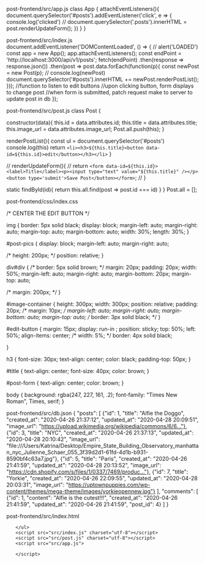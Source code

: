 post-frontend/src/app.js
class App {
  attachEventListeners(){
    document.querySelector('#posts').addEventListener('click', e => {
      console.log('clicked')
    // document.querySelector('.posts').innerHTML = post.renderUpdateForm();
    })
  }
}


post-frontend/src/index.js
document.addEventListener('DOMContentLoaded', () => {
  // alert('LOADED')
  const app = new App();
  app.attachEventListeners();
  const endPoint = 'http://localhost:3000/api/v1/posts';
  fetch(endPoint)
  .then(response => response.json())
  .then(post => post.data.forEach(function(p){
    const newPost = new Post(p);
    // console.log(newPost)
    document.querySelector('#posts').innerHTML += newPost.renderPostList();
  }));
  //function to listen to edit buttons
  //upon clicking button, form displays to change post
  //when form is submitted, patch request make to server to update post in db
});


post-frontend/src/post.js
class Post {

  constructor(data){
    this.id = data.attributes.id;
    this.title = data.attributes.title;
    this.image_url = data.attributes.image_url;
    Post.all.push(this);
  }

  renderPostList(){
    const ul = document.querySelector('#posts')
    console.log(this)
    return `<li><h3>${this.title}<button data-id=${this.id}>edit</button></h3></li>`
  }

  // renderUpdateForm(){
  //   return `<form data-id=${this.id}><label>Title</label><p><input type="text" value="${this.title}" /></p><button type='submit'>Save Post</button></form>`;
  // }

  static findById(id){
    return this.all.find(post => post.id === id)
  }
}
 Post.all = [];

post-frontend/css/index.css


/* CENTER THE EDIT BUTTON */

img {
  border: 5px solid black;
  display: block;
  margin-left: auto;
  margin-right: auto;
  margin-top: auto;
  margin-bottom: auto;
  width: 30%;
  length: 30%;
}

#post-pics {
  display: block;
  margin-left: auto;
  margin-right: auto;

  /* height: 200px; */
  position: relative;
}

div#div {
  /* border: 5px solid brown; */
  margin: 20px;
  padding: 20px;
  width: 50%;
  margin-left: auto;
  margin-right: auto;
  margin-bottom: 20px;
  margin-top: auto;

  /* margin: 200px; */
}

 #image-container {
  height: 300px;
  width: 300px;
  position: relative;
  padding: 20px;
  /* margin: 10px; */
  margin-left: auto;
  margin-right: auto;
  margin-bottom: auto;
  margin-top: auto;
  /* border: 3px solid black; */
}

 #edit-button {
  margin: 15px;
  display: run-in ;
  position: sticky;
  top: 50%;
  left: 50%;
  align-items: center;
  /* width: 5%; */
  border: 4px solid black;

}


h3 {
  font-size: 30px;
  text-align: center;
  color: black;
  padding-top: 50px;
}

#title {
  text-align: center;
  font-size: 40px;
  color: brown;
}

#post-form {
  text-align: center;
  color: brown;
}


body {
  background: rgba(247, 227, 161, .2);
  font-family: "Times New Roman", Times, serif;
}


post-frontend/src/db.json
{
  "posts": [
    {"id": 1, "title": "Alfie the Doggo", "created_at": "2020-04-26 21:37:12", "updated_at": "2020-04-28 20:09:51", "image_url": "https://upload.wikimedia.org/wikipedia/commons/6/6..."},
    {"id": 3, "title": "NYC", "created_at": "2020-04-26 21:37:13", "updated_at": "2020-04-28 20:10:42", "image_url": "file:///Users/Katrina/Desktop/Empire_State_Building_Observatory_manhattan_nyc_Julienne_Schaer_055_3f39d2d1-61fd-4d1b-b931-8590bf4c63a7.jpg"},
    {"id": 5, "title": "Paris", "created_at": "2020-04-26 21:41:59", "updated_at": "2020-04-28 20:13:52", "image_url": "https://cdn.shopify.com/s/files/1/0337/7469/produc..."},
    {"id": 7, "title": "Yorkie", "created_at": "2020-04-26 22:09:55", "updated_at": "2020-04-28 20:03:31", "image_url": "https://uptownpuppies.com/wp-content/themes/mega-theme/images/yorkieopennew.jpg"}
  ],
  "comments": [
    {"id": 1, "content": "Alfie is the cutest!!!", "created_at": "2020-04-26 21:41:59", "updated_at": "2020-04-26 21:41:59", "post_id": 4}
  ]
}

post-frontend/src/index.html
<!DOCTYPE html>
<html lang="en" dir="ltr">
  <head>
    <meta charset="utf-8">
    <title></title>
  </head>
  <body>
    <ul id="posts">

    </ul>
    <script src="src/index.js" charset="utf-8"></script>
    <script src="src/post.js" charset="utf-8"></script>
    <script src="src/app.js">

    </script>
  </body>

</html>

